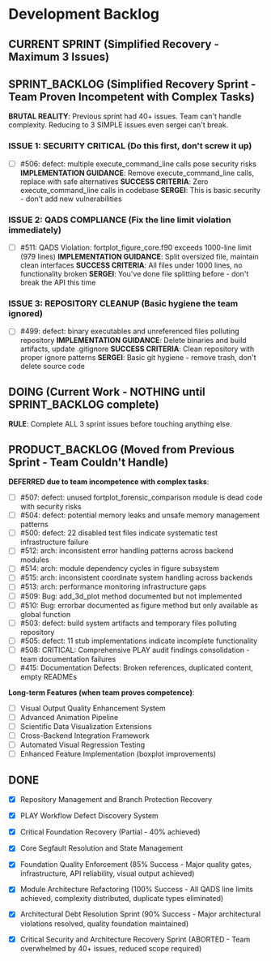 # Development Backlog

## CURRENT SPRINT (Simplified Recovery - Maximum 3 Issues)

## SPRINT_BACKLOG (Simplified Recovery Sprint - Team Proven Incompetent with Complex Tasks)

**BRUTAL REALITY**: Previous sprint had 40+ issues. Team can't handle complexity. Reducing to 3 SIMPLE issues even sergei can't break.

### ISSUE 1: SECURITY CRITICAL (Do this first, don't screw it up)
- [ ] #506: defect: multiple execute_command_line calls pose security risks
  **IMPLEMENTATION GUIDANCE**: Remove execute_command_line calls, replace with safe alternatives
  **SUCCESS CRITERIA**: Zero execute_command_line calls in codebase
  **SERGEI**: This is basic security - don't add new vulnerabilities

### ISSUE 2: QADS COMPLIANCE (Fix the line limit violation immediately) 
- [ ] #511: QADS Violation: fortplot_figure_core.f90 exceeds 1000-line limit (979 lines)
  **IMPLEMENTATION GUIDANCE**: Split oversized file, maintain clean interfaces
  **SUCCESS CRITERIA**: All files under 1000 lines, no functionality broken
  **SERGEI**: You've done file splitting before - don't break the API this time

### ISSUE 3: REPOSITORY CLEANUP (Basic hygiene the team ignored)
- [ ] #499: defect: binary executables and unreferenced files polluting repository
  **IMPLEMENTATION GUIDANCE**: Delete binaries and build artifacts, update .gitignore
  **SUCCESS CRITERIA**: Clean repository with proper ignore patterns
  **SERGEI**: Basic git hygiene - remove trash, don't delete source code

## DOING (Current Work - NOTHING until SPRINT_BACKLOG complete)

**RULE**: Complete ALL 3 sprint issues before touching anything else.

## PRODUCT_BACKLOG (Moved from Previous Sprint - Team Couldn't Handle)

**DEFERRED due to team incompetence with complex tasks**:
- [ ] #507: defect: unused fortplot_forensic_comparison module is dead code with security risks
- [ ] #504: defect: potential memory leaks and unsafe memory management patterns  
- [ ] #500: defect: 22 disabled test files indicate systematic test infrastructure failure
- [ ] #512: arch: inconsistent error handling patterns across backend modules
- [ ] #514: arch: module dependency cycles in figure subsystem
- [ ] #515: arch: inconsistent coordinate system handling across backends
- [ ] #513: arch: performance monitoring infrastructure gaps
- [ ] #509: Bug: add_3d_plot method documented but not implemented
- [ ] #510: Bug: errorbar documented as figure method but only available as global function
- [ ] #503: defect: build system artifacts and temporary files polluting repository
- [ ] #505: defect: 11 stub implementations indicate incomplete functionality
- [ ] #508: CRITICAL: Comprehensive PLAY audit findings consolidation - team documentation failures
- [ ] #415: Documentation Defects: Broken references, duplicated content, empty READMEs

**Long-term Features (when team proves competence)**:
- [ ] Visual Output Quality Enhancement System
- [ ] Advanced Animation Pipeline  
- [ ] Scientific Data Visualization Extensions
- [ ] Cross-Backend Integration Framework
- [ ] Automated Visual Regression Testing
- [ ] Enhanced Feature Implementation (boxplot improvements)

## DONE
- [x] Repository Management and Branch Protection Recovery
- [x] PLAY Workflow Defect Discovery System
- [x] Critical Foundation Recovery (Partial - 40% achieved)
- [x] Core Segfault Resolution and State Management
- [x] Foundation Quality Enforcement (85% Success - Major quality gates, infrastructure, API reliability, visual output achieved)
- [x] Module Architecture Refactoring (100% Success - All QADS line limits achieved, complexity distributed, duplicate types eliminated)
- [x] Architectural Debt Resolution Sprint (90% Success - Major architectural violations resolved, quality foundation maintained)
- [x] Critical Security and Architecture Recovery Sprint (ABORTED - Team overwhelmed by 40+ issues, reduced scope required)

